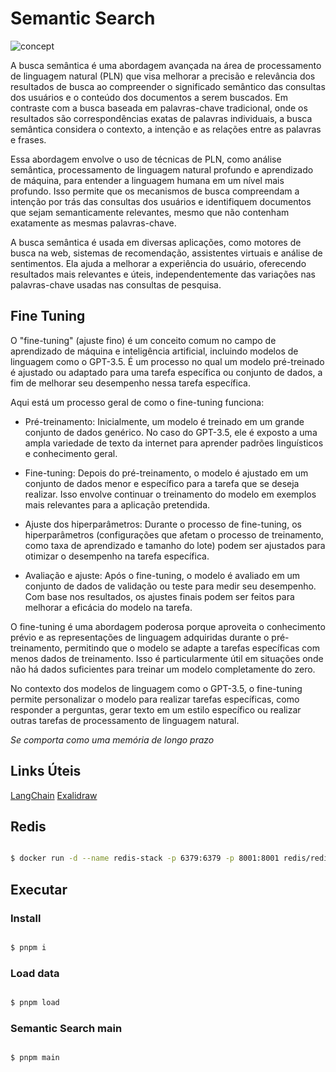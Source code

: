# Semantic Search

![concept](https://github.com/lucianobajr/semantic-search/assets/45442173/0803ae2f-db07-4e7d-b33e-fb1017cd8c5e)

A busca semântica é uma abordagem avançada na área de processamento de linguagem natural (PLN) que visa melhorar a precisão e relevância dos resultados de busca ao compreender o significado semântico das consultas dos usuários e o conteúdo dos documentos a serem buscados. Em contraste com a busca baseada em palavras-chave tradicional, onde os resultados são correspondências exatas de palavras individuais, a busca semântica considera o contexto, a intenção e as relações entre as palavras e frases.

Essa abordagem envolve o uso de técnicas de PLN, como análise semântica, processamento de linguagem natural profundo e aprendizado de máquina, para entender a linguagem humana em um nível mais profundo. Isso permite que os mecanismos de busca compreendam a intenção por trás das consultas dos usuários e identifiquem documentos que sejam semanticamente relevantes, mesmo que não contenham exatamente as mesmas palavras-chave.

A busca semântica é usada em diversas aplicações, como motores de busca na web, sistemas de recomendação, assistentes virtuais e análise de sentimentos. Ela ajuda a melhorar a experiência do usuário, oferecendo resultados mais relevantes e úteis, independentemente das variações nas palavras-chave usadas nas consultas de pesquisa.

## Fine Tuning

O "fine-tuning" (ajuste fino) é um conceito comum no campo de aprendizado de máquina e inteligência artificial, incluindo modelos de linguagem como o GPT-3.5. É um processo no qual um modelo pré-treinado é ajustado ou adaptado para uma tarefa específica ou conjunto de dados, a fim de melhorar seu desempenho nessa tarefa específica.

Aqui está um processo geral de como o fine-tuning funciona:

- Pré-treinamento: Inicialmente, um modelo é treinado em um grande conjunto de dados genérico. No caso do GPT-3.5, ele é exposto a uma ampla variedade de texto da internet para aprender padrões linguísticos e conhecimento geral.

- Fine-tuning: Depois do pré-treinamento, o modelo é ajustado em um conjunto de dados menor e específico para a tarefa que se deseja realizar. Isso envolve continuar o treinamento do modelo em exemplos mais relevantes para a aplicação pretendida.

- Ajuste dos hiperparâmetros: Durante o processo de fine-tuning, os hiperparâmetros (configurações que afetam o processo de treinamento, como taxa de aprendizado e tamanho do lote) podem ser ajustados para otimizar o desempenho na tarefa específica.

- Avaliação e ajuste: Após o fine-tuning, o modelo é avaliado em um conjunto de dados de validação ou teste para medir seu desempenho. Com base nos resultados, os ajustes finais podem ser feitos para melhorar a eficácia do modelo na tarefa.

O fine-tuning é uma abordagem poderosa porque aproveita o conhecimento prévio e as representações de linguagem adquiridas durante o pré-treinamento, permitindo que o modelo se adapte a tarefas específicas com menos dados de treinamento. Isso é particularmente útil em situações onde não há dados suficientes para treinar um modelo completamente do zero.

No contexto dos modelos de linguagem como o GPT-3.5, o fine-tuning permite personalizar o modelo para realizar tarefas específicas, como responder a perguntas, gerar texto em um estilo específico ou realizar outras tarefas de processamento de linguagem natural.

*Se comporta como uma memória de longo prazo*


## Links Úteis

[LangChain](https://js.langchain.com/docs/get_started/introduction/)
[Exalidraw](https://excalidraw.com/#json=bEzH2JbGKFtoNltGjzhqT,ZikWHYKwmmf1CUDEqdpQ0w)

## Redis

```sh

$ docker run -d --name redis-stack -p 6379:6379 -p 8001:8001 redis/redis-stack:latest
```

## Executar

### Install

```sh

$ pnpm i
```

### Load data

```sh

$ pnpm load
```

### Semantic Search main
```sh

$ pnpm main
```